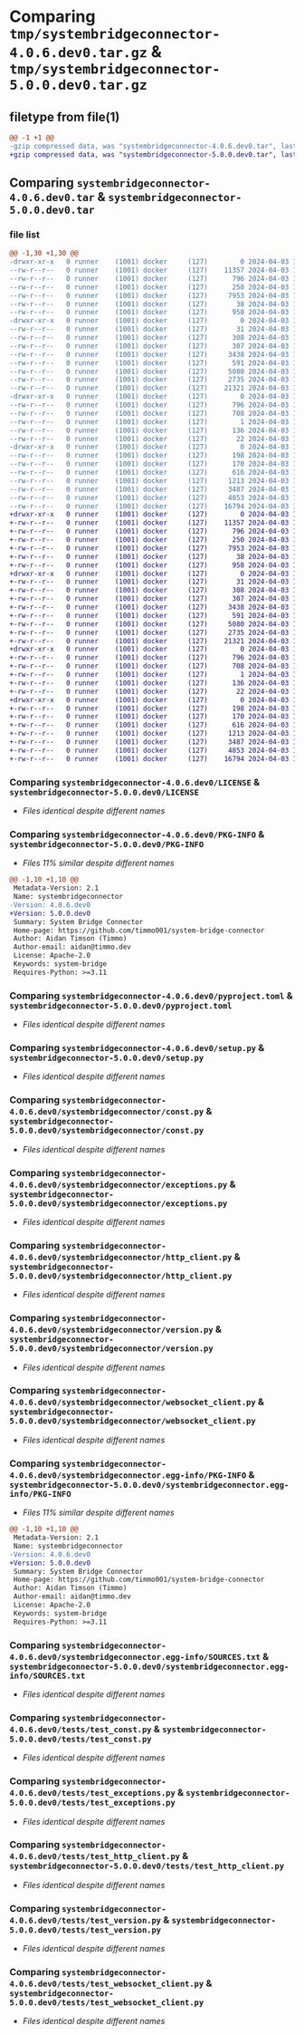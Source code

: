 # Comparing `tmp/systembridgeconnector-4.0.6.dev0.tar.gz` & `tmp/systembridgeconnector-5.0.0.dev0.tar.gz`

## filetype from file(1)

```diff
@@ -1 +1 @@
-gzip compressed data, was "systembridgeconnector-4.0.6.dev0.tar", last modified: Wed Apr  3 17:11:03 2024, max compression
+gzip compressed data, was "systembridgeconnector-5.0.0.dev0.tar", last modified: Wed Apr  3 17:13:40 2024, max compression
```

## Comparing `systembridgeconnector-4.0.6.dev0.tar` & `systembridgeconnector-5.0.0.dev0.tar`

### file list

```diff
@@ -1,30 +1,30 @@
-drwxr-xr-x   0 runner    (1001) docker     (127)        0 2024-04-03 17:11:03.374973 systembridgeconnector-4.0.6.dev0/
--rw-r--r--   0 runner    (1001) docker     (127)    11357 2024-04-03 17:10:43.000000 systembridgeconnector-4.0.6.dev0/LICENSE
--rw-r--r--   0 runner    (1001) docker     (127)      796 2024-04-03 17:11:03.374973 systembridgeconnector-4.0.6.dev0/PKG-INFO
--rw-r--r--   0 runner    (1001) docker     (127)      250 2024-04-03 17:10:43.000000 systembridgeconnector-4.0.6.dev0/README.md
--rw-r--r--   0 runner    (1001) docker     (127)     7953 2024-04-03 17:10:43.000000 systembridgeconnector-4.0.6.dev0/pyproject.toml
--rw-r--r--   0 runner    (1001) docker     (127)       38 2024-04-03 17:11:03.374973 systembridgeconnector-4.0.6.dev0/setup.cfg
--rw-r--r--   0 runner    (1001) docker     (127)      958 2024-04-03 17:10:43.000000 systembridgeconnector-4.0.6.dev0/setup.py
-drwxr-xr-x   0 runner    (1001) docker     (127)        0 2024-04-03 17:11:03.374973 systembridgeconnector-4.0.6.dev0/systembridgeconnector/
--rw-r--r--   0 runner    (1001) docker     (127)       31 2024-04-03 17:10:43.000000 systembridgeconnector-4.0.6.dev0/systembridgeconnector/__init__.py
--rw-r--r--   0 runner    (1001) docker     (127)      308 2024-04-03 17:10:43.000000 systembridgeconnector-4.0.6.dev0/systembridgeconnector/_version.py
--rw-r--r--   0 runner    (1001) docker     (127)      307 2024-04-03 17:10:43.000000 systembridgeconnector-4.0.6.dev0/systembridgeconnector/base.py
--rw-r--r--   0 runner    (1001) docker     (127)     3438 2024-04-03 17:10:43.000000 systembridgeconnector-4.0.6.dev0/systembridgeconnector/const.py
--rw-r--r--   0 runner    (1001) docker     (127)      591 2024-04-03 17:10:43.000000 systembridgeconnector-4.0.6.dev0/systembridgeconnector/exceptions.py
--rw-r--r--   0 runner    (1001) docker     (127)     5080 2024-04-03 17:10:43.000000 systembridgeconnector-4.0.6.dev0/systembridgeconnector/http_client.py
--rw-r--r--   0 runner    (1001) docker     (127)     2735 2024-04-03 17:10:43.000000 systembridgeconnector-4.0.6.dev0/systembridgeconnector/version.py
--rw-r--r--   0 runner    (1001) docker     (127)    21321 2024-04-03 17:10:43.000000 systembridgeconnector-4.0.6.dev0/systembridgeconnector/websocket_client.py
-drwxr-xr-x   0 runner    (1001) docker     (127)        0 2024-04-03 17:11:03.374973 systembridgeconnector-4.0.6.dev0/systembridgeconnector.egg-info/
--rw-r--r--   0 runner    (1001) docker     (127)      796 2024-04-03 17:11:03.000000 systembridgeconnector-4.0.6.dev0/systembridgeconnector.egg-info/PKG-INFO
--rw-r--r--   0 runner    (1001) docker     (127)      708 2024-04-03 17:11:03.000000 systembridgeconnector-4.0.6.dev0/systembridgeconnector.egg-info/SOURCES.txt
--rw-r--r--   0 runner    (1001) docker     (127)        1 2024-04-03 17:11:03.000000 systembridgeconnector-4.0.6.dev0/systembridgeconnector.egg-info/dependency_links.txt
--rw-r--r--   0 runner    (1001) docker     (127)      136 2024-04-03 17:11:03.000000 systembridgeconnector-4.0.6.dev0/systembridgeconnector.egg-info/requires.txt
--rw-r--r--   0 runner    (1001) docker     (127)       22 2024-04-03 17:11:03.000000 systembridgeconnector-4.0.6.dev0/systembridgeconnector.egg-info/top_level.txt
-drwxr-xr-x   0 runner    (1001) docker     (127)        0 2024-04-03 17:11:03.374973 systembridgeconnector-4.0.6.dev0/tests/
--rw-r--r--   0 runner    (1001) docker     (127)      198 2024-04-03 17:10:43.000000 systembridgeconnector-4.0.6.dev0/tests/test__version.py
--rw-r--r--   0 runner    (1001) docker     (127)      170 2024-04-03 17:10:43.000000 systembridgeconnector-4.0.6.dev0/tests/test_base.py
--rw-r--r--   0 runner    (1001) docker     (127)      616 2024-04-03 17:10:43.000000 systembridgeconnector-4.0.6.dev0/tests/test_const.py
--rw-r--r--   0 runner    (1001) docker     (127)     1213 2024-04-03 17:10:43.000000 systembridgeconnector-4.0.6.dev0/tests/test_exceptions.py
--rw-r--r--   0 runner    (1001) docker     (127)     3487 2024-04-03 17:10:43.000000 systembridgeconnector-4.0.6.dev0/tests/test_http_client.py
--rw-r--r--   0 runner    (1001) docker     (127)     4853 2024-04-03 17:10:43.000000 systembridgeconnector-4.0.6.dev0/tests/test_version.py
--rw-r--r--   0 runner    (1001) docker     (127)    16794 2024-04-03 17:10:43.000000 systembridgeconnector-4.0.6.dev0/tests/test_websocket_client.py
+drwxr-xr-x   0 runner    (1001) docker     (127)        0 2024-04-03 17:13:40.864965 systembridgeconnector-5.0.0.dev0/
+-rw-r--r--   0 runner    (1001) docker     (127)    11357 2024-04-03 17:13:17.000000 systembridgeconnector-5.0.0.dev0/LICENSE
+-rw-r--r--   0 runner    (1001) docker     (127)      796 2024-04-03 17:13:40.864965 systembridgeconnector-5.0.0.dev0/PKG-INFO
+-rw-r--r--   0 runner    (1001) docker     (127)      250 2024-04-03 17:13:17.000000 systembridgeconnector-5.0.0.dev0/README.md
+-rw-r--r--   0 runner    (1001) docker     (127)     7953 2024-04-03 17:13:17.000000 systembridgeconnector-5.0.0.dev0/pyproject.toml
+-rw-r--r--   0 runner    (1001) docker     (127)       38 2024-04-03 17:13:40.864965 systembridgeconnector-5.0.0.dev0/setup.cfg
+-rw-r--r--   0 runner    (1001) docker     (127)      958 2024-04-03 17:13:17.000000 systembridgeconnector-5.0.0.dev0/setup.py
+drwxr-xr-x   0 runner    (1001) docker     (127)        0 2024-04-03 17:13:40.860965 systembridgeconnector-5.0.0.dev0/systembridgeconnector/
+-rw-r--r--   0 runner    (1001) docker     (127)       31 2024-04-03 17:13:17.000000 systembridgeconnector-5.0.0.dev0/systembridgeconnector/__init__.py
+-rw-r--r--   0 runner    (1001) docker     (127)      308 2024-04-03 17:13:17.000000 systembridgeconnector-5.0.0.dev0/systembridgeconnector/_version.py
+-rw-r--r--   0 runner    (1001) docker     (127)      307 2024-04-03 17:13:17.000000 systembridgeconnector-5.0.0.dev0/systembridgeconnector/base.py
+-rw-r--r--   0 runner    (1001) docker     (127)     3438 2024-04-03 17:13:17.000000 systembridgeconnector-5.0.0.dev0/systembridgeconnector/const.py
+-rw-r--r--   0 runner    (1001) docker     (127)      591 2024-04-03 17:13:17.000000 systembridgeconnector-5.0.0.dev0/systembridgeconnector/exceptions.py
+-rw-r--r--   0 runner    (1001) docker     (127)     5080 2024-04-03 17:13:17.000000 systembridgeconnector-5.0.0.dev0/systembridgeconnector/http_client.py
+-rw-r--r--   0 runner    (1001) docker     (127)     2735 2024-04-03 17:13:17.000000 systembridgeconnector-5.0.0.dev0/systembridgeconnector/version.py
+-rw-r--r--   0 runner    (1001) docker     (127)    21321 2024-04-03 17:13:17.000000 systembridgeconnector-5.0.0.dev0/systembridgeconnector/websocket_client.py
+drwxr-xr-x   0 runner    (1001) docker     (127)        0 2024-04-03 17:13:40.864965 systembridgeconnector-5.0.0.dev0/systembridgeconnector.egg-info/
+-rw-r--r--   0 runner    (1001) docker     (127)      796 2024-04-03 17:13:40.000000 systembridgeconnector-5.0.0.dev0/systembridgeconnector.egg-info/PKG-INFO
+-rw-r--r--   0 runner    (1001) docker     (127)      708 2024-04-03 17:13:40.000000 systembridgeconnector-5.0.0.dev0/systembridgeconnector.egg-info/SOURCES.txt
+-rw-r--r--   0 runner    (1001) docker     (127)        1 2024-04-03 17:13:40.000000 systembridgeconnector-5.0.0.dev0/systembridgeconnector.egg-info/dependency_links.txt
+-rw-r--r--   0 runner    (1001) docker     (127)      136 2024-04-03 17:13:40.000000 systembridgeconnector-5.0.0.dev0/systembridgeconnector.egg-info/requires.txt
+-rw-r--r--   0 runner    (1001) docker     (127)       22 2024-04-03 17:13:40.000000 systembridgeconnector-5.0.0.dev0/systembridgeconnector.egg-info/top_level.txt
+drwxr-xr-x   0 runner    (1001) docker     (127)        0 2024-04-03 17:13:40.864965 systembridgeconnector-5.0.0.dev0/tests/
+-rw-r--r--   0 runner    (1001) docker     (127)      198 2024-04-03 17:13:17.000000 systembridgeconnector-5.0.0.dev0/tests/test__version.py
+-rw-r--r--   0 runner    (1001) docker     (127)      170 2024-04-03 17:13:17.000000 systembridgeconnector-5.0.0.dev0/tests/test_base.py
+-rw-r--r--   0 runner    (1001) docker     (127)      616 2024-04-03 17:13:17.000000 systembridgeconnector-5.0.0.dev0/tests/test_const.py
+-rw-r--r--   0 runner    (1001) docker     (127)     1213 2024-04-03 17:13:17.000000 systembridgeconnector-5.0.0.dev0/tests/test_exceptions.py
+-rw-r--r--   0 runner    (1001) docker     (127)     3487 2024-04-03 17:13:17.000000 systembridgeconnector-5.0.0.dev0/tests/test_http_client.py
+-rw-r--r--   0 runner    (1001) docker     (127)     4853 2024-04-03 17:13:17.000000 systembridgeconnector-5.0.0.dev0/tests/test_version.py
+-rw-r--r--   0 runner    (1001) docker     (127)    16794 2024-04-03 17:13:17.000000 systembridgeconnector-5.0.0.dev0/tests/test_websocket_client.py
```

### Comparing `systembridgeconnector-4.0.6.dev0/LICENSE` & `systembridgeconnector-5.0.0.dev0/LICENSE`

 * *Files identical despite different names*

### Comparing `systembridgeconnector-4.0.6.dev0/PKG-INFO` & `systembridgeconnector-5.0.0.dev0/PKG-INFO`

 * *Files 11% similar despite different names*

```diff
@@ -1,10 +1,10 @@
 Metadata-Version: 2.1
 Name: systembridgeconnector
-Version: 4.0.6.dev0
+Version: 5.0.0.dev0
 Summary: System Bridge Connector
 Home-page: https://github.com/timmo001/system-bridge-connector
 Author: Aidan Timson (Timmo)
 Author-email: aidan@timmo.dev
 License: Apache-2.0
 Keywords: system-bridge
 Requires-Python: >=3.11
```

### Comparing `systembridgeconnector-4.0.6.dev0/pyproject.toml` & `systembridgeconnector-5.0.0.dev0/pyproject.toml`

 * *Files identical despite different names*

### Comparing `systembridgeconnector-4.0.6.dev0/setup.py` & `systembridgeconnector-5.0.0.dev0/setup.py`

 * *Files identical despite different names*

### Comparing `systembridgeconnector-4.0.6.dev0/systembridgeconnector/const.py` & `systembridgeconnector-5.0.0.dev0/systembridgeconnector/const.py`

 * *Files identical despite different names*

### Comparing `systembridgeconnector-4.0.6.dev0/systembridgeconnector/exceptions.py` & `systembridgeconnector-5.0.0.dev0/systembridgeconnector/exceptions.py`

 * *Files identical despite different names*

### Comparing `systembridgeconnector-4.0.6.dev0/systembridgeconnector/http_client.py` & `systembridgeconnector-5.0.0.dev0/systembridgeconnector/http_client.py`

 * *Files identical despite different names*

### Comparing `systembridgeconnector-4.0.6.dev0/systembridgeconnector/version.py` & `systembridgeconnector-5.0.0.dev0/systembridgeconnector/version.py`

 * *Files identical despite different names*

### Comparing `systembridgeconnector-4.0.6.dev0/systembridgeconnector/websocket_client.py` & `systembridgeconnector-5.0.0.dev0/systembridgeconnector/websocket_client.py`

 * *Files identical despite different names*

### Comparing `systembridgeconnector-4.0.6.dev0/systembridgeconnector.egg-info/PKG-INFO` & `systembridgeconnector-5.0.0.dev0/systembridgeconnector.egg-info/PKG-INFO`

 * *Files 11% similar despite different names*

```diff
@@ -1,10 +1,10 @@
 Metadata-Version: 2.1
 Name: systembridgeconnector
-Version: 4.0.6.dev0
+Version: 5.0.0.dev0
 Summary: System Bridge Connector
 Home-page: https://github.com/timmo001/system-bridge-connector
 Author: Aidan Timson (Timmo)
 Author-email: aidan@timmo.dev
 License: Apache-2.0
 Keywords: system-bridge
 Requires-Python: >=3.11
```

### Comparing `systembridgeconnector-4.0.6.dev0/systembridgeconnector.egg-info/SOURCES.txt` & `systembridgeconnector-5.0.0.dev0/systembridgeconnector.egg-info/SOURCES.txt`

 * *Files identical despite different names*

### Comparing `systembridgeconnector-4.0.6.dev0/tests/test_const.py` & `systembridgeconnector-5.0.0.dev0/tests/test_const.py`

 * *Files identical despite different names*

### Comparing `systembridgeconnector-4.0.6.dev0/tests/test_exceptions.py` & `systembridgeconnector-5.0.0.dev0/tests/test_exceptions.py`

 * *Files identical despite different names*

### Comparing `systembridgeconnector-4.0.6.dev0/tests/test_http_client.py` & `systembridgeconnector-5.0.0.dev0/tests/test_http_client.py`

 * *Files identical despite different names*

### Comparing `systembridgeconnector-4.0.6.dev0/tests/test_version.py` & `systembridgeconnector-5.0.0.dev0/tests/test_version.py`

 * *Files identical despite different names*

### Comparing `systembridgeconnector-4.0.6.dev0/tests/test_websocket_client.py` & `systembridgeconnector-5.0.0.dev0/tests/test_websocket_client.py`

 * *Files identical despite different names*

